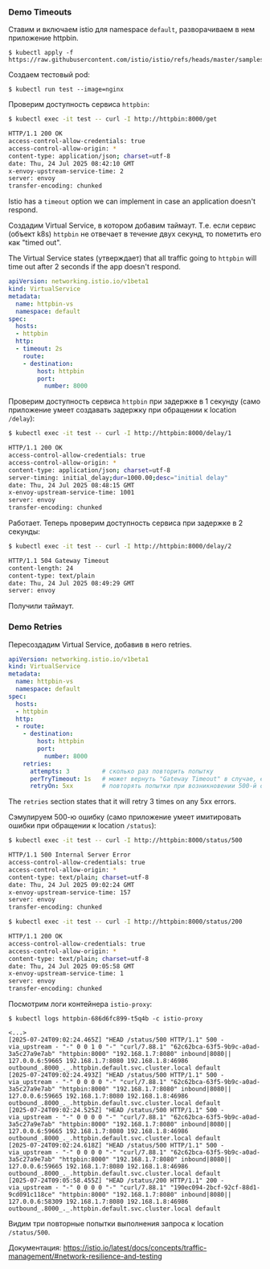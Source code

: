 ### Demo Timeouts

Ставим и включаем istio для namespace `default`, разворачиваем в нем приложение httpbin.

```shell
$ kubectl apply -f https://raw.githubusercontent.com/istio/istio/refs/heads/master/samples/httpbin/httpbin.yaml
```

Создаем тестовый pod:

```shell
$ kubectl run test --image=nginx
```

Проверим доступность сервиса `httpbin`:

```bash
$ kubectl exec -it test -- curl -I http://httpbin:8000/get

HTTP/1.1 200 OK
access-control-allow-credentials: true
access-control-allow-origin: *
content-type: application/json; charset=utf-8
date: Thu, 24 Jul 2025 08:42:10 GMT
x-envoy-upstream-service-time: 2
server: envoy
transfer-encoding: chunked
```

Istio has a `timeout` option we can implement in case an application doesn't respond.

Создадим Virtual Service, в котором добавим таймаут. Т.е. если сервис (объект k8s) `httpbin` не отвечает в течение двух секунд, то пометить его как "timed out".

The Virtual Service states (утверждает) that all traffic going to `httpbin` will time out after 2 seconds if the app doesn't respond.

```yaml
apiVersion: networking.istio.io/v1beta1
kind: VirtualService
metadata:
  name: httpbin-vs
  namespace: default
spec:
  hosts:
  - httpbin
  http:
  - timeout: 2s
    route:
    - destination:
        host: httpbin
        port:
          number: 8000
```

Проверим доступность сервиса `httpbin` при задержке в 1 секунду (само приложение умеет создавать задержку при обращении к location `/delay`):

```bash
$ kubectl exec -it test -- curl -I http://httpbin:8000/delay/1

HTTP/1.1 200 OK
access-control-allow-credentials: true
access-control-allow-origin: *
content-type: application/json; charset=utf-8
server-timing: initial_delay;dur=1000.00;desc="initial delay"
date: Thu, 24 Jul 2025 08:48:15 GMT
x-envoy-upstream-service-time: 1001
server: envoy
transfer-encoding: chunked
```

Работает. Теперь проверим доступность сервиса при задержке в 2 секунды:

```bash
$ kubectl exec -it test -- curl -I http://httpbin:8000/delay/2

HTTP/1.1 504 Gateway Timeout
content-length: 24
content-type: text/plain
date: Thu, 24 Jul 2025 08:49:29 GMT
server: envoy
```

Получили таймаут.

### Demo Retries

Пересоздадим Virtual Service, добавив в него retries.

```yaml
apiVersion: networking.istio.io/v1beta1
kind: VirtualService
metadata:
  name: httpbin-vs
  namespace: default
spec:
  hosts:
  - httpbin
  http:
  - route:
    - destination:
        host: httpbin
        port:
          number: 8000
    retries:
      attempts: 3         # сколько раз повторить попытку
      perTryTimeout: 1s   # может вернуть "Gateway Timeout" в случае, если упрется в таймаут, например при обращении к /delay/2
      retryOn: 5xx        # повторять попытки при возникновении 500-й ошибки  
```

The `retries` section states that it will retry 3 times on any 5xx errors.

Сэмулируем  500-ю ошибку (само приложение умеет имитировать ошибки при обращении к location `/status`):

```bash
$ kubectl exec -it test -- curl -I http://httpbin:8000/status/500

HTTP/1.1 500 Internal Server Error
access-control-allow-credentials: true
access-control-allow-origin: *
content-type: text/plain; charset=utf-8
date: Thu, 24 Jul 2025 09:02:24 GMT
x-envoy-upstream-service-time: 157
server: envoy
transfer-encoding: chunked

$ kubectl exec -it test -- curl -I http://httpbin:8000/status/200

HTTP/1.1 200 OK
access-control-allow-credentials: true
access-control-allow-origin: *
content-type: text/plain; charset=utf-8
date: Thu, 24 Jul 2025 09:05:58 GMT
x-envoy-upstream-service-time: 1
server: envoy
transfer-encoding: chunked
```

Посмотрим логи контейнера `istio-proxy`:

```shell
$ kubectl logs httpbin-686d6fc899-t5q4b -c istio-proxy

<...>
[2025-07-24T09:02:24.465Z] "HEAD /status/500 HTTP/1.1" 500 - via_upstream - "-" 0 0 1 0 "-" "curl/7.88.1" "62c62bca-63f5-9b9c-a0ad-3a5c27a9e7ab" "httpbin:8000" "192.168.1.7:8080" inbound|8080|| 127.0.0.6:59665 192.168.1.7:8080 192.168.1.8:46986 outbound_.8000_._.httpbin.default.svc.cluster.local default
[2025-07-24T09:02:24.493Z] "HEAD /status/500 HTTP/1.1" 500 - via_upstream - "-" 0 0 0 0 "-" "curl/7.88.1" "62c62bca-63f5-9b9c-a0ad-3a5c27a9e7ab" "httpbin:8000" "192.168.1.7:8080" inbound|8080|| 127.0.0.6:59665 192.168.1.7:8080 192.168.1.8:46986 outbound_.8000_._.httpbin.default.svc.cluster.local default
[2025-07-24T09:02:24.525Z] "HEAD /status/500 HTTP/1.1" 500 - via_upstream - "-" 0 0 0 0 "-" "curl/7.88.1" "62c62bca-63f5-9b9c-a0ad-3a5c27a9e7ab" "httpbin:8000" "192.168.1.7:8080" inbound|8080|| 127.0.0.6:59665 192.168.1.7:8080 192.168.1.8:46986 outbound_.8000_._.httpbin.default.svc.cluster.local default
[2025-07-24T09:02:24.618Z] "HEAD /status/500 HTTP/1.1" 500 - via_upstream - "-" 0 0 0 0 "-" "curl/7.88.1" "62c62bca-63f5-9b9c-a0ad-3a5c27a9e7ab" "httpbin:8000" "192.168.1.7:8080" inbound|8080|| 127.0.0.6:59665 192.168.1.7:8080 192.168.1.8:46986 outbound_.8000_._.httpbin.default.svc.cluster.local default
[2025-07-24T09:05:58.455Z] "HEAD /status/200 HTTP/1.1" 200 - via_upstream - "-" 0 0 0 0 "-" "curl/7.88.1" "190ec094-2bcf-92cf-88d1-9cd091c118ce" "httpbin:8000" "192.168.1.7:8080" inbound|8080|| 127.0.0.6:58309 192.168.1.7:8080 192.168.1.8:46986 outbound_.8000_._.httpbin.default.svc.cluster.local default
```

Видим три повторные попытки выполнения запроса к location `/status/500`.

Документация: https://istio.io/latest/docs/concepts/traffic-management/#network-resilience-and-testing